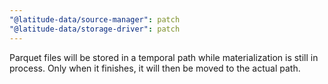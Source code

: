 ```yaml
---
"@latitude-data/source-manager": patch
"@latitude-data/storage-driver": patch
---
```


Parquet files will be stored in a temporal path while materialization is still in process. Only when it finishes, it will then be moved to the actual path.

